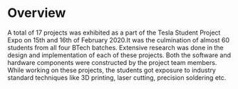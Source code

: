 # Overview
A total of 17 projects was exhibited as a part of the Tesla Student Project Expo on 15th and 16th of February 2020.It was the culmination of almost 60 students from all four BTech batches. Extensive research was done in the design and implementation of each of these projects. Both the software and hardware components were constructed by the project team members. While working on these projects, the students got exposure to industry standard techniques like 3D printing, laser cutting, precision soldering etc.
